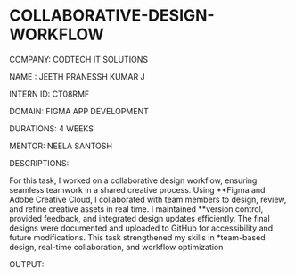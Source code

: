 # COLLABORATIVE-DESIGN-WORKFLOW

COMPANY: CODTECH IT SOLUTIONS

NAME : JEETH PRANESSH KUMAR J

INTERN ID: CT08RMF

DOMAIN: FIGMA APP DEVELOPMENT

DURATIONS: 4 WEEKS

MENTOR: NEELA SANTOSH

DESCRIPTIONS:

For this task, I worked on a collaborative design workflow, ensuring seamless teamwork in a shared creative process. Using **Figma and Adobe Creative Cloud, I collaborated with team members to design, review, and refine creative assets in real time. I maintained **version control, provided feedback, and integrated design updates efficiently. The final designs were documented and uploaded to GitHub for accessibility and future modifications. This task strengthened my skills in *team-based design, real-time collaboration, and workflow optimization

OUTPUT:

